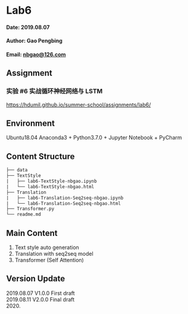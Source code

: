 # Lab6
#### Date: 2019.08.07
#### Author: Gao Pengbing
#### Email: nbgao@126.com

## Assignment
### 实验 #6 实战循环神经网络与 LSTM  
https://hdumil.github.io/summer-school/assignments/lab6/

## Environment
Ubuntu18.04
Anaconda3 + Python3.7.0 + Jupyter Notebook + PyCharm

## Content Structure    
```html
├── data
├── TextStyle
|	├── lab6-TextStyle-nbgao.ipynb
|	└── lab6-TextStyle-nbgao.html
├── Translation			
|	├── lab6-Translation-Seq2seq-nbgao.ipynb
|	└── lab6-Translation-Seq2seq-nbgao.html
├── Transformer.py
└── readme.md
```

##  Main Content
1. Text style auto generation  
2. Translation with seq2seq model  
3. Transformer (Self Attention)  

## Version Update
2019.08.07  V1.0.0 First draft  
2019.08.11  V2.0.0 Final draft  
2020.





